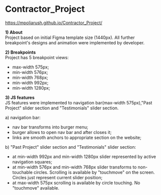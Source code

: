 # Contractor_Project
https://mpoliarush.github.io/Contractor_Project/

**1) About**\
Project based on initial Figma template size (1440px).
All further breakpoint's designs and animation were implemented by developer.

**2) Breakpoints**\
Project has 5 breakpoint views:
- max-width 575px;
- min-width 576px;
- min-width 768px;
- min-width 992px;
- min-width 1280px;


**3) JS features**\
JS features were implemented to navigation bar(max-width 575px),"Past Project" slider section and "Testimonials" slider section.

a) navigation bar:
  - nav bar transforms into burger menu;
  - burger allows to open nav bar and after closes it;
  - links are smooth anchors to appropriate section on the website;

b) "Past Project" slider section and "Testimonials" slider section:
  - at min-width 992px and min-width 1280px slider represented by active navigation squares;
  - at min-width 576px and min-width 768px slider transforms to non-touchable circles. Scrolling is available by "touchmove" on the screen. Circles just represent current slider position;
  - at max-width 575px scrolling is available by circle touching. No "touchmove" available.
